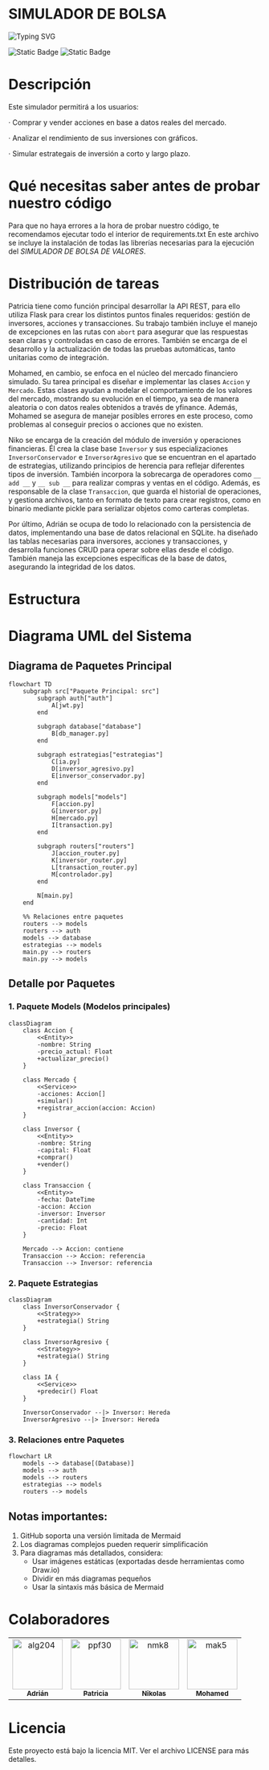 # SIMULADOR DE BOLSA

![Typing SVG](https://readme-typing-svg.demolab.com?font=Fira+Code&size=24&duration=4000&pause=1000&center=true&vCenter=true&multiline=true&repeat=false&width=800&height=100&lines=Invierte,+Aprende,+Gana;Simula+tu+Éxito+en+la+Bolsa)



![Static Badge](https://img.shields.io/badge/Version-v1.0.0-green)
![Static Badge](https://img.shields.io/badge/Colaboradores-4-pink)


# Descripción
Este simulador permitirá a los usuarios:

· Comprar y vender acciones en base a datos reales del mercado.

· Analizar el rendimiento de sus inversiones con gráficos.

· Simular estrategais de inversión a corto y largo plazo.

# Qué necesitas saber antes de probar nuestro código
Para que no haya errores a la hora de probar nuestro código, te recomendamos ejecutar todo el interior de requirements.txt
En este archivo se incluye la instalación de todas las librerías necesarias para la ejecución del *SIMULADOR DE BOLSA DE VALORES*.

# Distribución de tareas
Patricia tiene como función principal desarrollar la API REST, para ello utiliza Flask para crear los distintos puntos finales requeridos: gestión de inversores, acciones y transacciones. Su trabajo también incluye el manejo de excepciones en las rutas con `abort` para asegurar que las respuestas sean claras y controladas en caso de errores. También se encarga de el desarrollo y la actualización de todas las pruebas automáticas, tanto unitarias como de integración.

Mohamed, en cambio, se enfoca en el núcleo del mercado financiero simulado. Su tarea principal es diseñar e implementar las clases `Accion` y `Mercado`. Estas clases ayudan a modelar el comportamiento de los valores del mercado, mostrando su evolución en el tiempo, ya sea de manera aleatoria o con datos reales obtenidos a través de yfinance. Además, Mohamed se asegura de manejar posibles errores en este proceso, como problemas al conseguir precios o acciones que no existen. 

Niko se encarga de la creación del módulo de inversión y operaciones financieras. Él crea la clase base `Inversor` y sus especializaciones `InversorConservador` e `InversorAgresivo` que se encuentran en el apartado de estrategias, utilizando principios de herencia para reflejar diferentes tipos de inversión. También incorpora la sobrecarga de operadores como `__ add __` y `__ sub __` para realizar compras y ventas en el código. Además, es responsable de la clase `Transaccion`, que guarda el historial de operaciones, y gestiona archivos, tanto en formato de texto para crear registros, como en binario mediante pickle para serializar objetos como carteras completas.

Por último, Adrián se ocupa de todo lo relacionado con la persistencia de datos, implementando una base de datos relacional en SQLite. ha diseñado las tablas necesarias para inversores, acciones y transacciones, y desarrolla funciones CRUD para operar sobre ellas desde el código. También maneja las excepciones específicas de la base de datos, asegurando la integridad de los datos.

# Estructura
# Diagrama UML del Sistema

## Diagrama de Paquetes Principal

```mermaid
flowchart TD
    subgraph src["Paquete Principal: src"]
        subgraph auth["auth"]
            A[jwt.py]
        end

        subgraph database["database"]
            B[db_manager.py]
        end

        subgraph estrategias["estrategias"]
            C[ia.py]
            D[inversor_agresivo.py]
            E[inversor_conservador.py]
        end

        subgraph models["models"]
            F[accion.py]
            G[inversor.py]
            H[mercado.py]
            I[transaction.py]
        end

        subgraph routers["routers"]
            J[accion_router.py]
            K[inversor_router.py]
            L[transaction_router.py]
            M[controlador.py]
        end

        N[main.py]
    end

    %% Relaciones entre paquetes
    routers --> models
    routers --> auth
    models --> database
    estrategias --> models
    main.py --> routers
    main.py --> models
```

## Detalle por Paquetes

### 1. Paquete Models (Modelos principales)

```mermaid
classDiagram
    class Accion {
        <<Entity>>
        -nombre: String
        -precio_actual: Float
        +actualizar_precio()
    }

    class Mercado {
        <<Service>>
        -acciones: Accion[]
        +simular()
        +registrar_accion(accion: Accion)
    }

    class Inversor {
        <<Entity>>
        -nombre: String
        -capital: Float
        +comprar()
        +vender()
    }

    class Transaccion {
        <<Entity>>
        -fecha: DateTime
        -accion: Accion
        -inversor: Inversor
        -cantidad: Int
        -precio: Float
    }

    Mercado --> Accion: contiene
    Transaccion --> Accion: referencia
    Transaccion --> Inversor: referencia
```

### 2. Paquete Estrategias

```mermaid
classDiagram
    class InversorConservador {
        <<Strategy>>
        +estrategia() String
    }

    class InversorAgresivo {
        <<Strategy>>
        +estrategia() String
    }

    class IA {
        <<Service>>
        +predecir() Float
    }

    InversorConservador --|> Inversor: Hereda
    InversorAgresivo --|> Inversor: Hereda
```

### 3. Relaciones entre Paquetes

```mermaid
flowchart LR
    models --> database[(Database)]
    models --> auth
    models --> routers
    estrategias --> models
    routers --> models
```

## Notas importantes:

1. GitHub soporta una versión limitada de Mermaid
2. Los diagramas complejos pueden requerir simplificación
3. Para diagramas más detallados, considera:
   - Usar imágenes estáticas (exportadas desde herramientas como Draw.io)
   - Dividir en más diagramas pequeños
   - Usar la sintaxis más básica de Mermaid

# Colaboradores

<!-- readme: collaborators -start -->
<table>
<tr>
    <td align="center">
        <a href="https://github.com/alg204">
            <img src="https://avatars.githubusercontent.com/u/198967558?v=4" width="100;" alt="alg204"/>
            <br />
            <sub><b>Adrián</b></sub>
        </a>
    </td>
    <td align="center">
        <a href="https://https://github.com/ppf30">
            <img src="https://avatars.githubusercontent.com/u/198932016?v=4" width="100;" alt="ppf30"/>
            <br />
            <sub><b>Patricia</b></sub>
        </a>
    </td>
    <td align="center">
        <a href="https://github.com/NikolasKaplan1">
            <img src="https://avatars.githubusercontent.com/u/199594735?v=4" width="100;" alt="nmk8"/>
            <br />
            <sub><b>Nikolas</b></sub>
        </a>
    </td>
    <td align="center">
        <a href="https://github.com/Mohamed-Arahouani">
            <img src="https://avatars.githubusercontent.com/u/199315152?v=4" width="100;" alt="mak5"/>
            <br />
            <sub><b>Mohamed</b></sub>
        </a>
    </td></tr>
</table>


# Licencia

Este proyecto está bajo la licencia MIT. Ver el archivo LICENSE para más detalles.
